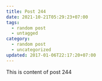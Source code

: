 ```yaml
---
title: Post 244
date: 2021-10-21T05:29:23+07:00
tags:
  - random post
  - untagged
category:
  - random post
  - uncategorized
updated: 2017-01-06T22:17:20+07:00
---
```

This is content of post 244